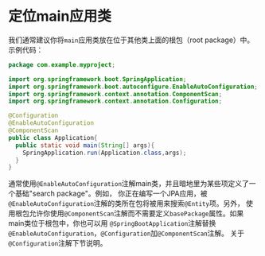 定位main应用类
===============================
我们通常建议你将`main`应用类放在位于其他类上面的根包（root package）中。示例代码：
```java
package com.example.myproject;

import org.springframework.boot.SpringApplication;
import org.springframework.boot.autoconfigure.EnableAutoConfiguration;
import org.springframework.context.annotation.ComponentScan;
import org.springframework.context.annotation.Configuration;

@Configuration
@EnableAutoConfiguration
@ComponentScan
public class Application{
  public static void main(String[] args){
    SpringApplication.run(Application.class,args);
  }
}
```
通常使用`@EnableAutoConfiguration`注解main类，并且暗地里为某些项定义了一个基础"search package"。例如，
你正在编写一个JPA应用，被`@EnableAutoConfiguration`注解的类所在包将被用来搜索`@Entity`项。另外，
使用根包允许你使用`@ComponentScan`注解而不需要定义`basePackage`属性。如果main类位于根包中，你也可以用
`@SpringBootApplication`注解替换`@EnableAutoConfiguration`，`@Configuration`加`@ComponentScan`注解。
关于`@Configuration`注解下节说明。

